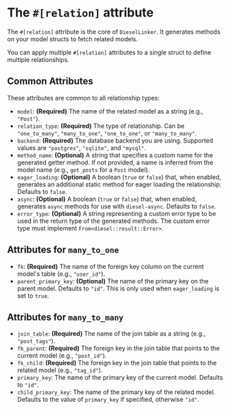 # The `#[relation]` attribute

The `#[relation]` attribute is the core of `DieselLinker`. It generates methods on your model structs to fetch related models.

You can apply multiple `#[relation]` attributes to a single struct to define multiple relationships.

## Common Attributes

These attributes are common to all relationship types:

-   `model`: **(Required)** The name of the related model as a string (e.g., `"Post"`).
-   `relation_type`: **(Required)** The type of relationship. Can be `"one_to_many"`, `"many_to_one"`, `"one_to_one"`, or `"many_to_many"`.
-   `backend`: **(Required)** The database backend you are using. Supported values are `"postgres"`, `"sqlite"`, and `"mysql"`.
-   `method_name`: **(Optional)** A string that specifies a custom name for the generated getter method. If not provided, a name is inferred from the model name (e.g., `get_posts` for a `Post` model).
-   `eager_loading`: **(Optional)** A boolean (`true` or `false`) that, when enabled, generates an additional static method for eager loading the relationship. Defaults to `false`.
-   `async`: **(Optional)** A boolean (`true` or `false`) that, when enabled, generates `async` methods for use with `diesel-async`. Defaults to `false`.
-   `error_type`: **(Optional)** A string representing a custom error type to be used in the return type of the generated methods. The custom error type must implement `From<diesel::result::Error>`.

## Attributes for `many_to_one`

-   `fk`: **(Required)** The name of the foreign key column on the current model's table (e.g., `"user_id"`).
-   `parent_primary_key`: **(Optional)** The name of the primary key on the parent model. Defaults to `"id"`. This is only used when `eager_loading` is set to `true`.

## Attributes for `many_to_many`

-   `join_table`: **(Required)** The name of the join table as a string (e.g., `"post_tags"`).
-   `fk_parent`: **(Required)** The foreign key in the join table that points to the current model (e.g., `"post_id"`).
-   `fk_child`: **(Required)** The foreign key in the join table that points to the related model (e.g., `"tag_id"`).
-   `primary_key`: The name of the primary key of the current model. Defaults to `"id"`.
-   `child_primary_key`: The name of the primary key of the related model. Defaults to the value of `primary_key` if specified, otherwise `"id"`.
